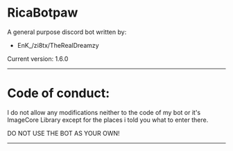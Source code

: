 # RicaBotpaw

A general purpose discord bot written by:
- EnK_/zi8tx/TheRealDreamzy

Current version: 1.6.0

----------
# Code of conduct:

I do not allow any modifications neither to the code of my bot or it's ImageCore Library except for the places i told you what to enter there.

DO NOT USE THE BOT AS YOUR OWN!

---------
